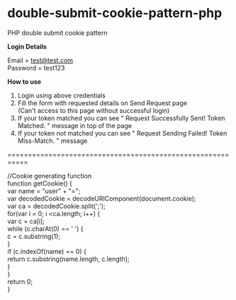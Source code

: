 # double-submit-cookie-pattern-php
PHP double submit cookie pattern

<b>Login Details</b>

Email  = test@test.com<br>
Password =  test123

<b>How to use</b>

1. Login using above credentials <br>
2. Fill the form with requested details on Send Request page<br>
   (Can't access to this page without successful login)<br>
3. If your token matched you can see " Request Successfully Sent! Token Matched. " message in top of the page
4. If your token not matched you can see " Request Sending Failed! Token Miss-Match. " message

===========================================================

//Cookie generating function<br>
    function getCookie() {<br>
        var name = "user" + "=";<br>
        var decodedCookie = decodeURIComponent(document.cookie);<br>
        var ca = decodedCookie.split(';');<br>
        for(var i = 0; i <ca.length; i++) {<br>
            var c = ca[i];<br>
            while (c.charAt(0) == ' ') {<br>
                c = c.substring(1);<br>
            }<br>
            if (c.indexOf(name) == 0) {<br>
                return c.substring(name.length, c.length);<br>
            }<br>
         }<br>
        return 0;<br>
    } <br>

